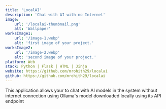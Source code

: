 ```yaml
---
title: 'LocalAI'
description: 'Chat with AI with no Internet'
image:
    url: '/localai-thumbnail.png'
    alt: 'Wallpaper'
worksImage1:
    url: '/image-1.webp'
    alt: 'first image of your project.'
worksImage2:
    url: '/image-2.webp'
    alt: 'second image of your project.'
platform: Web
stack: Python | Flask | HTML | Jinja
website: https://github.com/mrohith29/localai
github: https://github.com/mrohith29/localai
---
```


This application allows your to chat with AI models in the system without internet connection using Ollama's model downloaded locally using its API endpoint